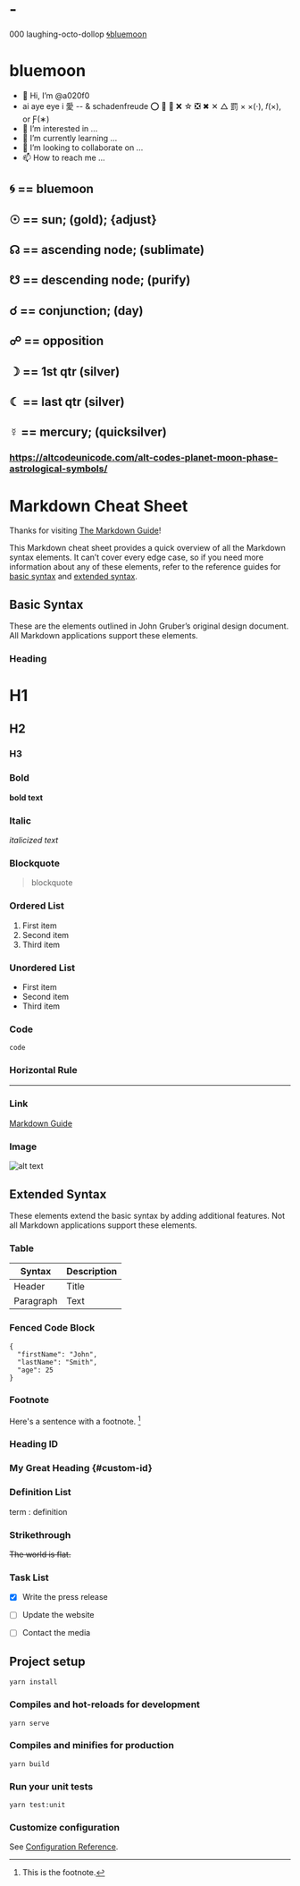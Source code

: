 # -
000 laughing-octo-dollop
[🌀bluemoon](https://www.markdownguide.org/cheat-sheet/)
# bluemoon
- 👋 Hi, I’m @a020f0
- ai aye eye i 愛
-- & schadenfreude ⭕ 💢 🔴 ❌ ☆ ❎ ✖ ✕ △ 罰 × ×(⋅), 𝑓(×), or Ƒ(∗)
- 👀 I’m interested in ...
- 🌱 I’m currently learning ...
- 💞️ I’m looking to collaborate on ...
- 📫 How to reach me ...
## 🌀 == bluemoon
## ☉ == sun; (gold); {adjust}
## ☊ == ascending node; (sublimate)
## ☋ == descending node; (purify)
## ☌ == conjunction; (day)
## ☍ == opposition
## ☽ == 1st qtr (silver)
## ☾ == last qtr (silver)
## ☿ == mercury; (quicksilver)
### https://altcodeunicode.com/alt-codes-planet-moon-phase-astrological-symbols/


# Markdown Cheat Sheet

Thanks for visiting [The Markdown Guide](https://www.markdownguide.org)!

This Markdown cheat sheet provides a quick overview of all the Markdown syntax elements. It can’t cover every edge case, so if you need more information about any of these elements, refer to the reference guides for [basic syntax](https://www.markdownguide.org/basic-syntax) and [extended syntax](https://www.markdownguide.org/extended-syntax).

## Basic Syntax

These are the elements outlined in John Gruber’s original design document. All Markdown applications support these elements.

### Heading

# H1
## H2
### H3

### Bold

**bold text**

### Italic

*italicized text*

### Blockquote

> blockquote

### Ordered List

1. First item
2. Second item
3. Third item

### Unordered List

- First item
- Second item
- Third item

### Code

`code`

### Horizontal Rule

---

### Link

[Markdown Guide](https://www.markdownguide.org)

### Image

![alt text](https://www.markdownguide.org/assets/images/tux.png)

## Extended Syntax

These elements extend the basic syntax by adding additional features. Not all Markdown applications support these elements.

### Table

| Syntax | Description |
| ----------- | ----------- |
| Header | Title |
| Paragraph | Text |

### Fenced Code Block

```
{
  "firstName": "John",
  "lastName": "Smith",
  "age": 25
}
```

### Footnote

Here's a sentence with a footnote. [^1]

[^1]: This is the footnote.

### Heading ID

### My Great Heading {#custom-id}

### Definition List

term
: definition

### Strikethrough

~~The world is flat.~~

### Task List

- [x] Write the press release
- [ ] Update the website
- [ ] Contact the media




## Project setup
```
yarn install
```

### Compiles and hot-reloads for development
```
yarn serve
```

### Compiles and minifies for production
```
yarn build
```

### Run your unit tests
```
yarn test:unit
```

### Customize configuration
See [Configuration Reference](https://cli.vuejs.org/config/).
